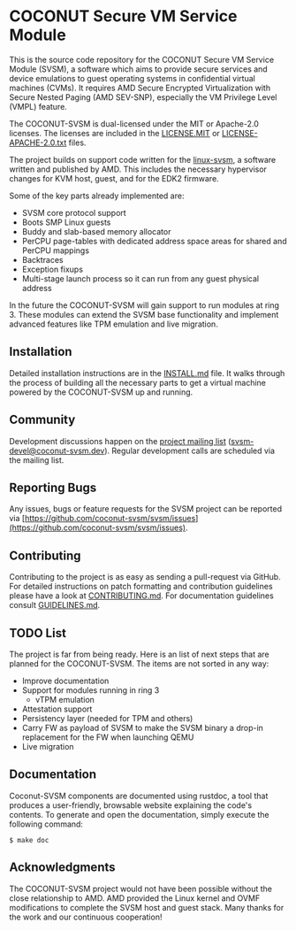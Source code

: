 COCONUT Secure VM Service Module
================================

This is the source code repository for the COCONUT Secure VM Service
Module (SVSM), a software which aims to provide secure services and
device emulations to guest operating systems in confidential virtual
machines (CVMs). It requires AMD Secure Encrypted Virtualization with
Secure Nested Paging (AMD SEV-SNP), especially the VM Privilege Level
(VMPL) feature.

The COCONUT-SVSM is dual-licensed under the MIT or Apache-2.0 licenses.
The licenses are included in the [LICENSE.MIT](LICENSE.MIT) or
[LICENSE-APACHE-2.0.txt](LICENSE-APACHE-2.0.txt) files.

The project builds on support code written for the [linux-svsm](https://github.com/AMDESE/linux-svsm),
a software written and published by AMD. This includes the necessary
hypervisor changes for KVM host, guest, and for the EDK2 firmware.

Some of the key parts already implemented are:

* SVSM core protocol support
* Boots SMP Linux guests
* Buddy and slab-based memory allocator
* PerCPU page-tables with dedicated address space areas for shared and
  PerCPU mappings
* Backtraces
* Exception fixups
* Multi-stage launch process so it can run from any guest physical
  address

In the future the COCONUT-SVSM will gain support to run modules at ring
3. These modules can extend the SVSM base functionality and implement
advanced features like TPM emulation and live migration.

Installation
------------

Detailed installation instructions are in the [INSTALL.md](INSTALL.md)
file. It walks through the process of building all the necessary parts
to get a virtual machine powered by the COCONUT-SVSM up and running.

Community
---------

Development discussions happen on the
[project mailing list](https://mail.8bytes.org/cgi-bin/mailman/listinfo/svsm-devel)
(svsm-devel@coconut-svsm.dev). Regular development calls are scheduled via the
mailing list.

Reporting Bugs
--------------

Any issues, bugs or feature requests for the SVSM project can be reported via
[https://github.com/coconut-svsm/svsm/issues](https://github.com/coconut-svsm/svsm/issues).

Contributing
------------

Contributing to the project is as easy as sending a pull-request via
GitHub. For detailed instructions on patch formatting and contribution
guidelines please have a look at [CONTRIBUTING.md](CONTRIBUTING.md).
For documentation guidelines consult [GUIDELINES.md](Documentation/GUIDELINES.md).

TODO List
---------

The project is far from being ready. Here is an list of next steps that
are planned for the COCONUT-SVSM. The items are not sorted in
any way:

* Improve documentation
* Support for modules running in ring 3
  * vTPM emulation
* Attestation support
* Persistency layer (needed for TPM and others)
* Carry FW as payload of SVSM to make the SVSM binary a drop-in
  replacement for the FW when launching QEMU
* Live migration

Documentation
-------------

Coconut-SVSM components are documented using rustdoc, a tool that produces
a user-friendly, browsable website explaining the code's contents. To
generate and open the documentation, simply execute the following command:

```
$ make doc
```

Acknowledgments
---------------

The COCONUT-SVSM project would not have been possible without the close
relationship to AMD. AMD provided the Linux kernel and OVMF
modifications to complete the SVSM host and guest stack. Many thanks for the
work and our continuous cooperation!
